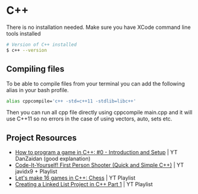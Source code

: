 # C++

There is no installation needed.
Make sure you have XCode command line tools installed

```sh
# Version of C++ installed
$ c++ --version
```

## Compiling files

To be able to compile files from your terminal you can add the following alias in your bash profile.

```sh
alias cppcompile='c++ -std=c++11 -stdlib=libc++'
```

Then you can run all cpp file directly using cppcompile main.cpp and it will use C++11 so no errors in the case of using vectors, auto, sets etc.

## Project Resources

* [How to program a game in C++: #0 - Introduction and Setup](https://www.youtube.com/watch?v=luuyjjOxnUI&list=PL7Ej6SUky135IAAR3PFCFyiVwanauRqj3&index=1&ab_channel=DanZaidan) | YT DanZaidan (good explanation)
* [Code-It-Yourself! First Person Shooter (Quick and Simple C++)](https://www.youtube.com/watch?v=xW8skO7MFYw&list=PL36enNxU148RzQ8zwL8FHgg7ef_-5p3cQ&index=1&ab_channel=javidx9) | YT javidx9 + Playlist
* [Let's make 16 games in C++: Chess](https://www.youtube.com/watch?v=_4EuZI8Q8cs&list=PLRJuRxIsYMUX3iSmvyWPdKFaCooL455YQ&index=5&ab_channel=FamTrinli) | YT Playlist
* [Creating a Linked List Project in C++ Part 1](https://www.youtube.com/watch?v=H5lkmKkfjD0&list=PLsPse_rAwAIpjis9XwQXs-uz7gwfu-pcd&index=26&ab_channel=PaulProgramming) | YT Playlist
